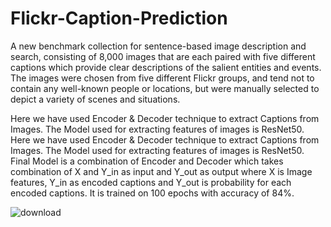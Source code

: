 # Flickr-Caption-Prediction

A new benchmark collection for sentence-based image description and search, consisting of 8,000 images that are each paired with five different captions which provide clear descriptions of the salient entities and events. The images were chosen from five different Flickr groups, and tend not to contain any well-known people or locations, but were manually selected to depict a variety of scenes and situations.

Here we have used Encoder & Decoder technique to extract Captions from Images. The Model used for extracting features of images is ResNet50. 
Here we have used Encoder & Decoder technique to extract Captions from Images. The Model used for extracting features of images is ResNet50.  
Final Model is a combination of Encoder and Decoder which takes combination of X and Y_in as input and Y_out as output where X is Image features, Y_in as encoded captions and Y_out is probability for each encoded captions.
It is trained on 100 epochs with accuracy of 84%.



![download](https://user-images.githubusercontent.com/84308415/144239934-131f6b22-a281-447d-a06c-9d118ebc1af6.png)
